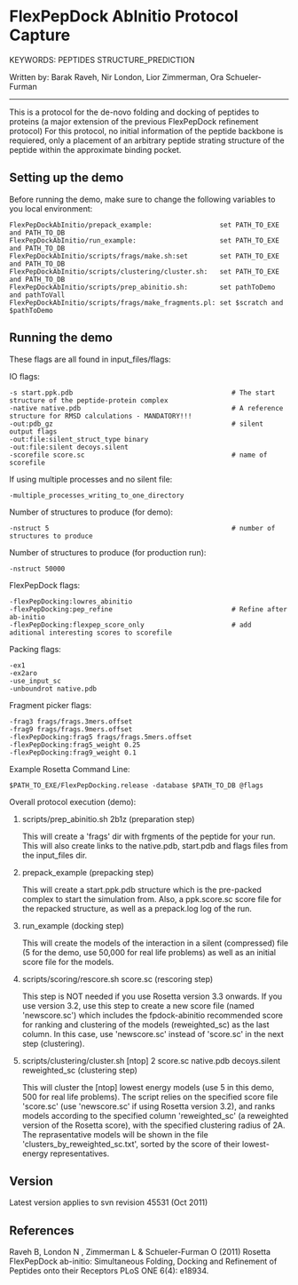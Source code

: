 FlexPepDock AbInitio Protocol Capture
=====================================

KEYWORDS: PEPTIDES STRUCTURE_PREDICTION

Written by: Barak Raveh, Nir London, Lior Zimmerman, Ora Schueler-Furman  

---

This is a protocol for the de-novo folding and docking of peptides to proteins (a major extension of the previous FlexPepDock refinement protocol)
For this protocol, no initial information of the peptide backbone is requiered, only a placement of an arbitrary peptide strating 
structure of the peptide within the approximate binding pocket.

Setting up the demo
-------------------

Before running the demo, make sure to change the following variables to you 
local environment:

    FlexPepDockAbInitio/prepack_example:                 set PATH_TO_EXE and PATH_TO_DB
    FlexPepDockAbInitio/run_example:                     set PATH_TO_EXE and PATH_TO_DB
    FlexPepDockAbInitio/scripts/frags/make.sh:set        set PATH_TO_EXE and PATH_TO_DB
    FlexPepDockAbInitio/scripts/clustering/cluster.sh:   set PATH_TO_EXE and PATH_TO_DB 
    FlexPepDockAbInitio/scripts/prep_abinitio.sh:        set pathToDemo and pathToVall
    FlexPepDockAbInitio/scripts/frags/make_fragments.pl: set $scratch and $pathToDemo

Running the demo
----------------

These flags are all found in input_files/flags:

IO flags:

    -s start.ppk.pdb                                        # The start structure of the peptide-protein complex
    -native native.pdb                                      # A reference structure for RMSD calculations - MANDATORY!!!
    -out:pdb_gz                                             # silent output flags
    -out:file:silent_struct_type binary
    -out:file:silent decoys.silent
    -scorefile score.sc                                     # name of scorefile

If using multiple processes and no silent file:

    -multiple_processes_writing_to_one_directory

Number of structures to produce (for demo):

    -nstruct 5                                              # number of structures to produce 

Number of structures to produce (for production run):

    -nstruct 50000

FlexPepDock flags:

    -flexPepDocking:lowres_abinitio
    -flexPepDocking:pep_refine                              # Refine after ab-initio
    -flexPepDocking:flexpep_score_only                      # add aditional interesting scores to scorefile

Packing flags:

    -ex1
    -ex2aro
    -use_input_sc
    -unboundrot native.pdb

Fragment picker flags:

    -frag3 frags/frags.3mers.offset
    -frag9 frags/frags.9mers.offset
    -flexPepDocking:frag5 frags/frags.5mers.offset
    -flexPepDocking:frag5_weight 0.25
    -flexPepDocking:frag9_weight 0.1

Example Rosetta Command Line:

    $PATH_TO_EXE/FlexPepDocking.release -database $PATH_TO_DB @flags

Overall protocol execution (demo):

1.  scripts/prep_abinitio.sh 2b1z (preparation step)

    This will create a 'frags' dir with frgments of the peptide for your run. 
    This will also create links to the native.pdb, start.pdb and flags files 
    from the input_files dir.

2.  prepack_example (prepacking step)

    This will create a start.ppk.pdb structure which is the pre-packed complex 
    to start the simulation from. Also, a ppk.score.sc score file for the 
    repacked structure, as well as a prepack.log log of the run.

3.  run_example (docking step)

    This will create the models of the interaction in a silent (compressed) 
    file (5 for the demo, use 50,000 for real life problems) as well as an 
    initial score file for the models. 

4.  scripts/scoring/rescore.sh score.sc (rescoring step)

    This step is NOT needed if you use Rosetta version 3.3 onwards. If you use 
    version 3.2, use this step to create a new score file (named 'newscore.sc') 
    which includes the fpdock-abinitio recommended score for ranking and 
    clustering of the models (reweighted_sc) as the last column. In this case, 
    use 'newscore.sc' instead of 'score.sc' in the next step (clustering).

5.  scripts/clustering/cluster.sh [ntop] 2 score.sc native.pdb decoys.silent reweighted_sc (clustering step)

    This will cluster the [ntop] lowest energy models (use 5 in this demo, 500 
    for real life problems). The script relies on the specified score file 
    'score.sc' (use 'newscore.sc' if using Rosetta version 3.2), and ranks 
    models according to the specified column 'reweighted_sc' (a reweighted 
    version of the Rosetta score), with the specified clustering radius of 2A. 
    The reprasentative models will be shown in the file 
    'clusters_by_reweighted_sc.txt', sorted by the score of their lowest-energy 
    representatives.

Version
-------
Latest version applies to svn revision 45531 (Oct 2011)


References
----------
Raveh B, London N , Zimmerman L & Schueler-Furman O (2011)
Rosetta FlexPepDock ab-initio: Simultaneous Folding, Docking and Refinement of 
Peptides onto their Receptors PLoS ONE 6(4): e18934.
